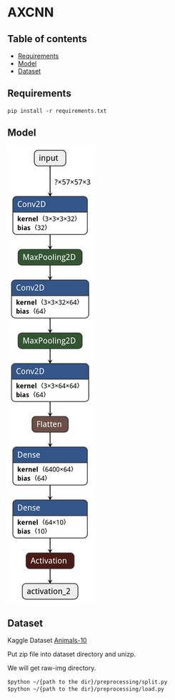# **AXCNN**
## Table of contents
* [Requirements](#requirements)
* [Model](#model)
* [Dataset](#dataset)

## Requirements
```
pip install -r requirements.txt
```

## Model
![model architecture](./visual/my_model.h5.png)

## Dataset
Kaggle Dataset [Animals-10](https://www.kaggle.com/alessiocorrado99/animals10)

Put zip file into dataset directory and unizp.

We will get raw-img directory.
```
$python ~/{path to the dir}/preprocessing/split.py
$python ~/{path to the dir}/preprocessing/load.py
```
